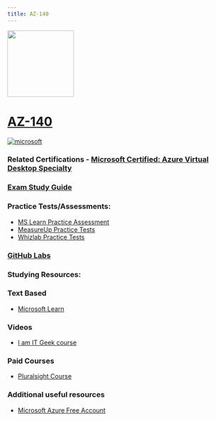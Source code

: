 ```yaml
---
title: AZ-140
---
```


<img src="/az-140.png" width="150" height="150">

# [AZ-140](https://learn.microsoft.com/certifications/exams/az-140?WT.mc_id=studentamb_165290)

<a href='https://learn.microsoft.com/en-us/certifications/browse/?type=specialty&WT.mc_id=studentamb_165290' target="_blank"><img alt='microsoft' src='https://img.shields.io/badge/specialty-100000?style=for-the-badge&logo=microsoft&logoColor=white&labelColor=0078D4&color=212221'/></a>



### Related Certifications - [Microsoft Certified: Azure Virtual Desktop Specialty](https://learn.microsoft.com/en-us/certifications/azure-virtual-desktop-specialty?WT.mc_id=studentamb_165290)

### [Exam Study Guide](https://learn.microsoft.com/credentials/certifications/resources/study-guides/az-140?WT.mc_id=studentamb_165290)

### Practice Tests/Assessments:
- [MS Learn Practice Assessment](https://learn.microsoft.com/certifications/exams/az-140/practice/assessment?assessment-type=practice&assessmentId=69&WT.mc_id=studentamb_165290)
- [MeasureUp Practice Tests](https://www.measureup.com/microsoft-practice-test-az-140-configuring-and-operating-microsoft-azure-virtual-desktop.html#u44)
- [Whizlab Practice Tests](https://www.whizlabs.com/configuring-and-operating-microsoft-azure-virtual-desktop-az-140/)

### [GitHub Labs](https://aka.ms/az140labs)

### Studying Resources:

### Text Based
- [Microsoft Learn](https://learn.microsoft.com/certifications/exams/az-140?WT.mc_id=studentamb_165290)
### Videos
- [I am IT Geek course](https://www.youtube.com/playlist?list=PLJBGLF8tZlXNFvSn1pgSHujpFN7hoSGgt)
### Paid Courses
- [Pluralsight Course](https://www.pluralsight.com/paths/configuring-and-operating-microsoft-azure-virtual-desktop-az-140-2023)
### Additional useful resources
- [Microsoft Azure Free Account](https://azure.microsoft.com/en-us/offers/ms-azr-0044p?WT.mc_id=studentamb_165290)

